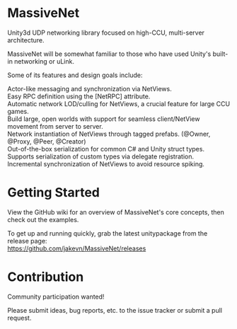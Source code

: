 MassiveNet
==========

Unity3d UDP networking library focused on high-CCU, multi-server architecture.

MassiveNet will be somewhat familiar to those who have used Unity's built-in networking or uLink.

Some of its features and design goals include:

  Actor-like messaging and synchronization via NetViews.  
  Easy RPC definition using the [NetRPC] attribute.  
  Automatic network LOD/culling for NetViews, a crucial feature for large CCU games.  
  Build large, open worlds with support for seamless client/NetView movement from server to server.  
  Network instantiation of NetViews through tagged prefabs. (@Owner, @Proxy, @Peer, @Creator)  
  Out-of-the-box serialization for common C# and Unity struct types.  
  Supports serialization of custom types via delegate registration.  
  Incremental synchronization of NetViews to avoid resource spiking.  

Getting Started
===========

View the GitHub wiki for an overview of MassiveNet's core concepts, then check out the examples.  
  
To get up and running quickly, grab the latest unitypackage from the release page:  
https://github.com/jakevn/MassiveNet/releases

Contribution
===========

Community participation wanted! 

Please submit ideas, bug reports, etc. to the issue tracker or submit a pull request.
